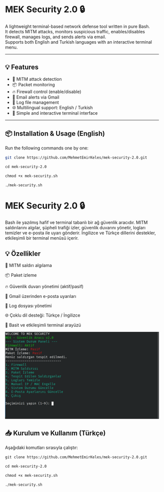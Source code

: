 # MEK Security 2.0 🔒

A lightweight terminal-based network defense tool written in pure Bash.  
It detects MITM attacks, monitors suspicious traffic, enables/disables firewall, manages logs, and sends alerts via email.  
Supports both English and Turkish languages with an interactive terminal menu.

---

## 💡 Features

- 🧠 MITM attack detection  
- 📦 Packet monitoring  
- 🔥 Firewall control (enable/disable)  
- 📧 Email alerts via Gmail  
- 📜 Log file management  
- 🌐 Multilingual support: English / Turkish  
- 🧱 Simple and interactive terminal interface  

---

## 📦 Installation & Usage (English)

Run the following commands one by one:

```bash
git clone https://github.com/MehmetEmirKeles/mek-security-2.0.git
```
```
cd mek-security-2.0
```
```
chmod +x mek-security.sh
```
```
./mek-security.sh
```

# MEK Security 2.0 🔒
Bash ile yazılmış hafif ve terminal tabanlı bir ağ güvenlik aracıdır.
MITM saldırılarını algılar, şüpheli trafiği izler, güvenlik duvarını yönetir, logları temizler ve e-posta ile uyarı gönderir.
İngilizce ve Türkçe dillerini destekler, etkileşimli bir terminal menüsü içerir.

## 💡 Özellikler

🧠 MITM saldırı algılama

📦 Paket izleme

🔥 Güvenlik duvarı yönetimi (aktif/pasif)

📧 Gmail üzerinden e-posta uyarıları

📜 Log dosyası yönetimi

🌐 Çoklu dil desteği: Türkçe / İngilizce

🧱 Basit ve etkileşimli terminal arayüzü

![image_alt](https://github.com/MehmetEmirKeles/mek-security-2.0/blob/main/TR.png?raw=true)

## 📥 Kurulum ve Kullanım (Türkçe)
Aşağıdaki komutları sırasıyla çalıştır:

```
git clone https://github.com/MehmetEmirKeles/mek-security-2.0.git
```
```
cd mek-security-2.0
```
```
chmod +x mek-security.sh
```
```
./mek-security.sh
```
